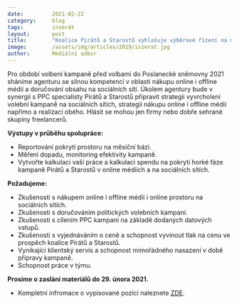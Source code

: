 ```yaml
---
date:         2021-02-22
category:     blog
tags:         inzerát
layout:       post
title:        "Koalice Pirátů a Starostů vyhlašuje výběrové řízení na mediální agenturu"
image:        /assets/img/articles/2019/inzerat.jpg 
author:       Mediální odbor
---
```


Pro období volbení kampaně před volbami do Poslanecké sněmovny 2021 sháníme agenturu se silnou kompetencí v oblasti nákupu online i offline médií a doručování obsahu na sociálních sítí. Úkolem agentury bude v synergii s PPC specialisty Pirátů a Starostů připravit strategii vyvrcholení volební kampaně na sociálních sítích, strategii nákupu online i offline médií napřímo a realizaci obého. Hlásit se mohou jen firmy nebo dobře sehrané skupiny freelancerů.

**Výstupy v průběhu spolupráce:**
* Reportování pokrytí prostoru na měsíční bázi.
* Měření dopadu, monitoring efektivity kampaně.
* Vytvořte kalkulaci vaší práce a kalkulaci spendu na pokrytí horké fáze kampaně Pirátů a Starostů v online médiích a na sociálních sítích.

**Požadujeme:**
* Zkušenosti s nákupem online i offline médii i online prostoru na sociálních sítích.
* Zkušenosti s doručováním politických volebních kampaní.
* Zkušenosti s cílením PPC kampaní na základě dodaných datových vstupů.
* Zkušenosti s vyjednáváním o ceně a schopnost vyvinout tlak na cenu ve prospěch koalice Pirátů a Starostů.
* Vynikající klientský servis a schopnost mimořádného nasazení v době přípravy kampaně.
* Schopnost práce v týmu.

**Prosíme o zaslání materiálů do 29. února 2021.**

* Kompletní infromace o vypisované pozici naleznete [ZDE](https://forum.pirati.cz/viewtopic.php?f=572&t=56291).
